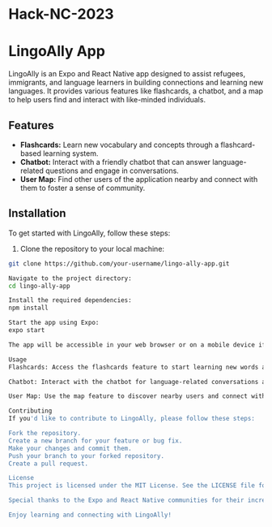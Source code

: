 # Hack-NC-2023
# LingoAlly App

LingoAlly is an Expo and React Native app designed to assist refugees, immigrants, and language learners in building connections and learning new languages. It provides various features like flashcards, a chatbot, and a map to help users find and interact with like-minded individuals.

## Features

- **Flashcards:** Learn new vocabulary and concepts through a flashcard-based learning system.
- **Chatbot:** Interact with a friendly chatbot that can answer language-related questions and engage in conversations.
- **User Map:** Find other users of the application nearby and connect with them to foster a sense of community.

## Installation

To get started with LingoAlly, follow these steps:

1. Clone the repository to your local machine:

```bash
git clone https://github.com/your-username/lingo-ally-app.git

Navigate to the project directory:
cd lingo-ally-app

Install the required dependencies:
npm install

Start the app using Expo:
expo start

The app will be accessible in your web browser or on a mobile device if you have the Expo Go app installed.

Usage
Flashcards: Access the flashcards feature to start learning new words and concepts in your target language.

Chatbot: Interact with the chatbot for language-related conversations and assistance.

User Map: Use the map feature to discover nearby users and connect with them for language practice and community building.

Contributing
If you'd like to contribute to LingoAlly, please follow these steps:

Fork the repository.
Create a new branch for your feature or bug fix.
Make your changes and commit them.
Push your branch to your forked repository.
Create a pull request.

License
This project is licensed under the MIT License. See the LICENSE file for more details.

Special thanks to the Expo and React Native communities for their incredible work.

Enjoy learning and connecting with LingoAlly!
